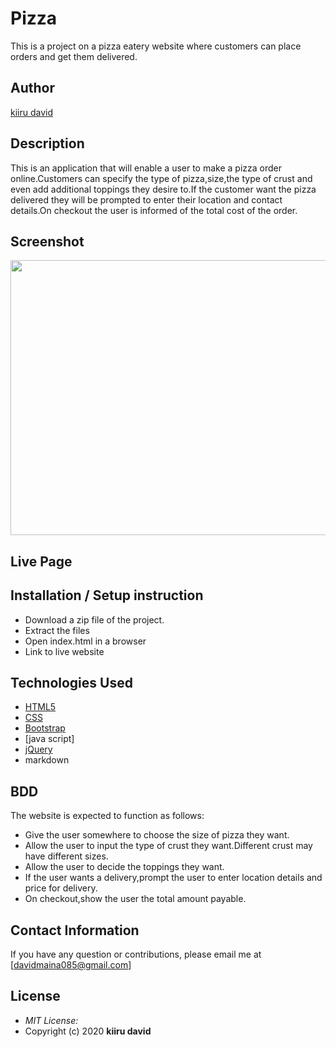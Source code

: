 # Pizza
This is a project on a pizza eatery website where customers can place orders and get them  delivered.

## Author

[kiiru david](https://github.com/kiirudavid)

## Description

This is an application that will enable a user  to make a pizza order online.Customers can specify the type of pizza,size,the type of crust and even add additional toppings they desire to.If the customer want the pizza delivered they will be prompted to enter their location and contact details.On checkout the user is informed of the total cost of the order.

## Screenshot
<img src="https://raw.githubusercontent.com/Owiti-Charles/Delani-Studio/master/images/delanihome.png" width="900px" height="440px">

## Live Page 



## Installation / Setup instruction
* Download a zip file of the project.
* Extract the files
* Open index.html in a browser
* Link to live website

## Technologies Used

* [HTML5](https://github.com/topics/html5)
* [CSS](https://github.com/topics/css3)
* [Bootstrap](https://github.com/topics/bootstrap)
* [java script]
* [jQuery](https://github.com/topics/javascript)
* markdown


## BDD
The website is expected to function as follows:
* Give the user somewhere to choose the size of pizza they want.
* Allow the user to input the type of crust they want.Different crust may have different sizes.
* Allow the user to decide the toppings they want.
* If the user wants a delivery,prompt the user to enter location details and price for delivery.
* On checkout,show the user the total amount payable.


<!-- ## Known Bugs
* The site is not responsive enough for some devices. 
* mail chimp API does not function properly. -->

## Contact Information 

If you have any question or contributions, please email me at [davidmaina085@gmail.com]

## License
* *MIT License:*
* Copyright (c) 2020 **kiiru david**

